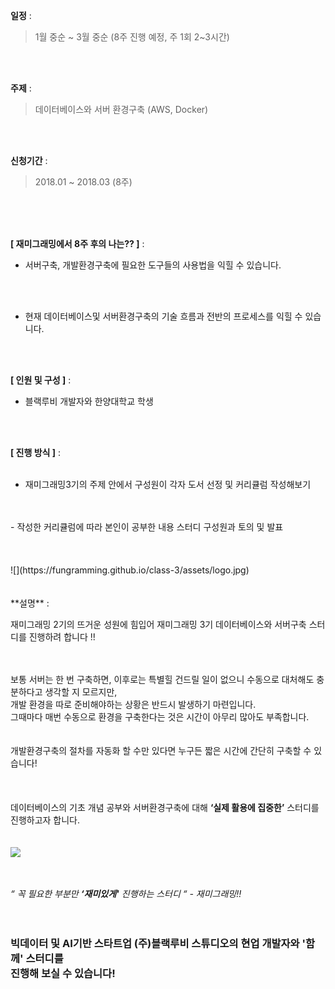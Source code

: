 **일정** : 

>1월 중순 ~ 3월 중순 (8주 진행 예정, 주 1회 2~3시간)

<br>
<br>

**주제** : 

>데이터베이스와 서버 환경구축 (AWS, Docker)

<br>
<br>

**신청기간** : 

>2018.01 ~ 2018.03 (8주)

<br>
<br>
<br>

**[ 재미그래밍에서 8주 후의 나는?? ]** :
<br>

- 서버구축, 개발환경구축에 필요한 도구들의 사용법을 익힐 수 있습니다.
<br>
<br>

- 현재 데이터베이스및 서버환경구축의 기술 흐름과 전반의 프로세스를 익힐 수 있습니다.
<br>
<br>


**[ 인원 및 구성 ]** :
<br>

- 블랙루비 개발자와 한양대학교 학생

<br>
<br>


**[ 진행 방식 ]** :   
<br>

- 재미그래밍3기의 주제 안에서 구성원이 각자 도서 선정 및 커리큘럼 작성해보기
<br>
<br>
- 작성한 커리큘럼에 따라 본인이 공부한 내용 스터디 구성원과 토의 및 발표
<br>

<br>
<br>
<br>
![](https://fungramming.github.io/class-3/assets/logo.jpg)
<br>
<br>
<br>
**설명** : 
<br>


재미그래밍 2기의 뜨거운 성원에 힘입어 재미그래밍 3기 데이터베이스와 서버구축 스터디를 진행하려 합니다 !! 
<br>
<br>
<br>

보통 서버는 한 번 구축하면, 이후로는 특별힐 건드릴 일이 없으니 수동으로 대처해도 충분하다고 생각할 지 모르지만, <br>
개발 환경을 따로 준비해야하는 상황은 반드시 발생하기 마련입니다. <br>
그때마다 매번 수동으로 환경을 구축한다는 것은 시간이 아무리 많아도 부족합니다.
<br>
<br>
<br>
개발환경구축의 절차를 자동화 할 수만 있다면 누구든 짧은 시간에 간단히 구축할 수 있습니다!<br>
<br>
<br>
<br> 
데이터베이스의 기초 개념 공부와 서버환경구축에 대해 **‘실제 활용에 집중한’** 스터디를 진행하고자 합니다.
<br>
<br>
<br>
![](https://fungramming.github.io/class-3/assets/network-2402637_640.jpg)
<br>
<br>
<br>

*“ 꼭 필요한 부분만 **‘재미있게'** 진행하는 스터디 “ - 재미그래밍!!* 
<br>
<br>
<br>
### 빅데이터 및 AI기반 스타트업 (주)**블랙루비 스튜디오**의 현업 개발자와 **'함께'** 스터디를<br> 진행해 보실 수 있습니다!
<br>
<br>

